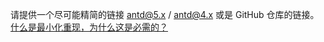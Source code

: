 请提供一个尽可能精简的链接 <a href="https://u.ant.design/codesandbox-repro" target="_blank">antd@5.x</a> / <a href="https://u.ant.design/codesandbox-repro-4x" target="_blank">antd@4.x</a> 或是 GitHub 仓库的链接。
[什么是最小化重现，为什么这是必需的？](#repro-modal)
